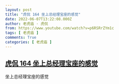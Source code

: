 ```yaml
---
layout: post
title: "虎侃 164 坐上总经理宝座的感觉"
date: 2022-06-07T13:22:08.000Z
author: 老虎庙 · 虎侃
from: https://www.youtube.com/watch?v=p6RSRrZYm1c
tags: [ 老虎庙 ]
comments: True
categories: [ 老虎庙 ]
---
```

<!--1654608128000-->
[虎侃 164 坐上总经理宝座的感觉](https://www.youtube.com/watch?v=p6RSRrZYm1c)
------

<div>
坐上总经理宝座的感觉
</div>

